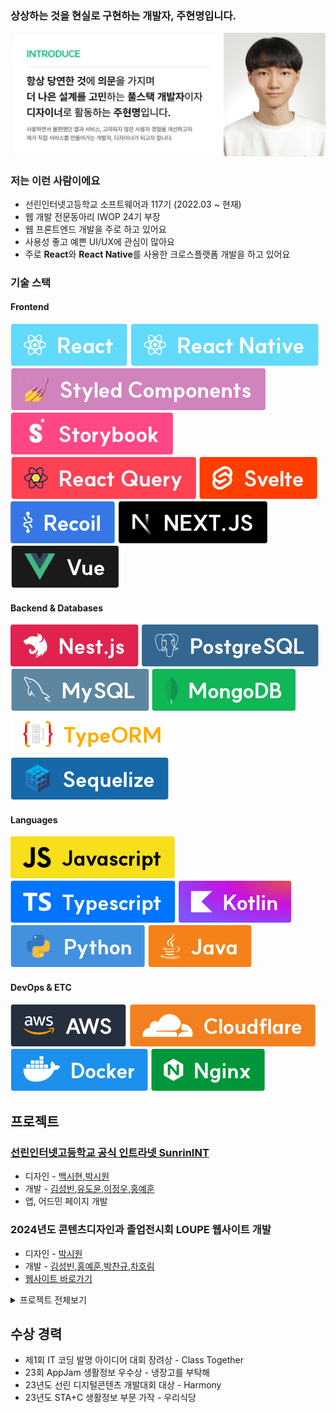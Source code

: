
### 상상하는 것을 현실로 구현하는 개발자, 주현명입니다.
![alt text](/banner.png)

### 저는 이런 사람이에요
- 선린인터넷고등학교 소프트웨어과 117기 (2022.03 ~ 현재)
- 웹 개발 전문동아리 IWOP 24기 부장
- 웹 프론트엔드 개발을 주로 하고 있어요
- 사용성 좋고 예쁜 UI/UX에 관심이 많아요
- 주로 **React**와 **React Native**를 사용한 크로스플랫폼 개발을 하고 있어요

### 기술 스택
#### Frontend
![alt text](/badges/frontend/React.svg) ![alt text](/badges/frontend/React%20Native.svg) ![alt text](/badges/frontend/Styled%20Components.svg) ![alt text](/badges/frontend/Storybook.svg) ![alt text](/badges/frontend/React%20Query.svg) ![alt text](/badges/frontend/Svelte.svg) ![alt text](/badges/frontend/Recoil.svg) ![alt text](/badges/frontend/Next.svg) ![alt text](/badges/frontend/Vue.svg)
#### Backend & Databases
![alt text](/badges/backends/Nest.js.svg) ![alt text](/badges/backends/PostgreSQL.svg) ![alt text](/badges/backends/MySQL.svg) ![alt text](/badges/backends/MongoDB.svg) ![alt text](/badges/backends/TypeORM.svg) ![alt text](/badges/backends/Sequelize.svg)
#### Languages
![alt text](/badges/languages/JavaScript.svg) ![alt text](/badges/languages/Typescript.svg) ![alt text](/badges/languages/Kotlin.svg) ![alt text](/badges/languages/Python.svg) ![alt text](/badges/languages/Java.svg)
#### DevOps & ETC
![alt text](/badges/devops/AWS.svg) ![alt text](/badges/devops/Cloudflare.svg) ![alt text](/badges/devops/Docker.svg) ![alt text](/badges/devops/Nginx.svg)

## 프로젝트
### [선린인터넷고등학교 공식 인트라넷 SunrinINT](https://github.com/sunrin-int) 
* 디자인 - [백시현](https://sihyunlights.com/),[박시원](https://www.behance.net/whoisapple)
* 개발 - [김성빈](https://github.com/plebea),[유도윤](https://github.com/doyun0109),[이정우](https://github.com/paul3083),[홍예훈](https://github.com/hoonih)
* 앱, 어드민 페이지 개발 
### 2024년도 콘텐츠디자인과 졸업전시회 LOUPE 웹사이트 개발
* 디자인 - [박시원](https://www.behance.net/whoisapple)
* 개발 - [김성빈](https://github.com/plebea),[홍예훈](https://github.com/hoonih),[박찬규](https://github.com/pck-llight),[차호림](https://github.com/iwopant0825)
* [웹사이트 바로가기](https://sunrin.graphics/2024)
<details>
<summary>프로젝트 전체보기</summary>

### [23년도 선린 소프트웨어 나눔 축제 웹사이트](https://github.com/jureuk7/ssf_frontend)
* 개발 - [이서율](https://github.com/zegiha),[유도윤](https://github.com/doyun0109),[이정우](https://github.com/paul3083)
* [웹사이트 바로가기](https://ssf-frontend.page.dev)
### 2024년도 콘텐츠디자인과 메인 웹사이트 리뉴얼 개발
* 디자인 - [백시현](https://sihyunlights.com/)
* [웹사이트 바로가기](https://sunrin.graphics)

### [비친족 가구 도움 솔루션 Harmony](https://github.com/HarmonyOfficial/harmoy-app) 
* 디자인 - [박시원](https://www.behance.net/whoisapple)
* 개발 - [오유성](https://github.com/oyshallo562)
### [게임 개발 전문동아리 RG 23년도 웹사이트 개발](https://github.com/sunrin-rg/sunrin-rg.github.io) 
* 디자인 - 장운지
* [웹사이트 바로가기](https://sunrin-rg.github.io)
### [23년도 선린 해커톤 본선 출품작 헬짱](https://github.com/23sunrinthon/hackathon_frontend)
* 개발 - [이서율](https://github.com/zegiha),[이하람](https://github.com/iamraram),[조성훈](https://github.com/Jo-Sung-Hun)
</details>

## 수상 경력
- 제1회 IT 코딩 발명 아이디어 대회 장려상 - Class Together
- 23회 AppJam 생활정보 우수상 - 냉장고를 부탁해
- 23년도 선린 디지털콘텐츠 개발대회 대상 - Harmony
- 23년도 STA+C 생활정보 부문 가작 - 우리식당
